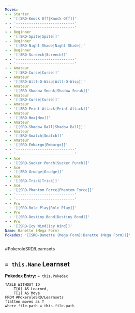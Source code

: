 ```yaml
---
Moves:
- - Starter
  - '[[SRD-Knock Off|Knock Off]]'
- - '---------------------------'
  - '---------------------------'
- - Beginner
  - '[[SRD-Spite|Spite]]'
- - Beginner
  - '[[SRD-Night Shade|Night Shade]]'
- - Beginner
  - '[[SRD-Screech|Screech]]'
- - '---------------------------'
  - '---------------------------'
- - Amateur
  - '[[SRD-Curse|Curse]]'
- - Amateur
  - '[[SRD-Will-O-Wisp|Will-O-Wisp]]'
- - Amateur
  - '[[SRD-Shadow Sneak|Shadow Sneak]]'
- - Amateur
  - '[[SRD-Curse|Curse]]'
- - Amateur
  - '[[SRD-Feint Attack|Feint Attack]]'
- - Amateur
  - '[[SRD-Hex|Hex]]'
- - Amateur
  - '[[SRD-Shadow Ball|Shadow Ball]]'
- - Amateur
  - '[[SRD-Snatch|Snatch]]'
- - Amateur
  - '[[SRD-Embargo|Embargo]]'
- - '---------------------------'
  - '---------------------------'
- - Ace
  - '[[SRD-Sucker Punch|Sucker Punch]]'
- - Ace
  - '[[SRD-Grudge|Grudge]]'
- - Ace
  - '[[SRD-Trick|Trick]]'
- - Ace
  - '[[SRD-Phantom Force|Phantom Force]]'
- - '---------------------------'
  - '---------------------------'
- - Pro
  - '[[SRD-Role Play|Role Play]]'
- - Pro
  - '[[SRD-Destiny Bond|Destiny Bond]]'
- - Pro
  - '[[SRD-Icy Wind|Icy Wind]]'
Name: Banette (Mega Form)
Pokedex: '[[SRD-Banette (Mega Form)|Banette (Mega Form)]]'
---
```


#PokeroleSRD/Learnsets

## `= this.Name` Learnset

**Pokedex Entry:** `= this.Pokedex`

```dataview
TABLE WITHOUT ID
    T[0] AS Learned,
    T[1] AS Move
FROM #PokeroleSRD/Learnsets
flatten moves as T
where file.path = this.file.path
```
